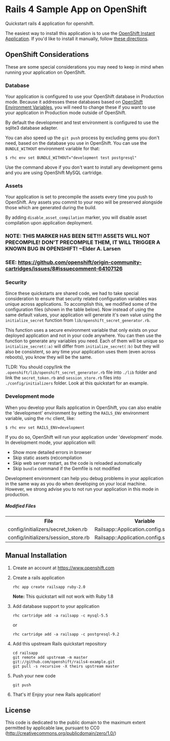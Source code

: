# Rails 4 Sample App on OpenShift #
Quickstart rails 4 application for openshift.

The easiest way to install this application is to use the [OpenShift
Instant Application][template]. If you'd like to install it
manually, follow [these directions](#manual-installation).

## OpenShift Considerations ##
These are some special considerations you may need to keep in mind when
running your application on OpenShift.

### Database ###
Your application is configured to use your OpenShift database in
Production mode.
Because it addresses these databases based on [OpenShift Environment
Variables](http://red.ht/NvNoXC), you will need to change these if you
want to use your application in Production mode outside of
OpenShift.

By default the development and test environment is configured to use
the sqlite3 database adapter.

You can also speed up the `git push` process by excluding gems you don't need,
based on the database you use in OpenShift. You can use the `BUNDLE_WITHOUT`
environment variable for that:

```
$ rhc env set BUNDLE_WITHOUT="development test postgresql"
```

Use the command above if you don't want to install any development gems and you
are using OpenShift MySQL cartridge.

### Assets ###
Your application is set to precompile the assets every time you push
to OpenShift. Any assets you commit to your repo will be preserved
alongside those which are generated during the build.

By adding `disable_asset_compilation` marker, you will disable asset compilation upon application deployment.
###  NOTE:  THIS MARKER HAS BEEN SET!!!  ASSETS WILL NOT PRECOMPILE!  DON'T PRECOMPILE THEM, IT WILL TRIGGER A KNOWN BUG IN OPENSHIFT! ~Elder A. Larsen
###  SEE: https://github.com/openshift/origin-community-cartridges/issues/8#issuecomment-64107126



### Security ###
Since these quickstarts are shared code, we had to take special
consideration to ensure that security related configuration variables
was unique across applications.
To accomplish this, we modified some of the configuration files (shown
in the table below).
Now instead of using the same default values, your application will
generate it's own value using the `initialize_secret` function from `lib/openshift_secret_generator.rb`.

This function uses a secure environment variable that only exists on
your deployed application and not in your code anywhere.
You can then use the function to generate any variables you need.
Each of them will be unique so `initialize_secret(:a)` will differ
from `initialize_secret(:b)` but they will also be consistent, so any
time your application uses them (even across reboots), you know they
will be the same.

TLDR: You should copy/link the `.openshift/lib/openshift_secret_generator.rb`
file into `./lib` folder and link the `secret_token.rb` and `session_store.rb`
files into `./config/initializers` folder. Look at this quickstart for an
example.

### Development mode ###
When you develop your Rails application in OpenShift, you can also enable the
'development' environment by setting the `RAILS_ENV` environment variable,
using the `rhc` client, like:

```
$ rhc env set RAILS_ENV=development
```

If you do so, OpenShift will run your application under 'development' mode.
In development mode, your application will:

* Show more detailed errors in browser
* Skip static assets (re)compilation
* Skip web server restart, as the code is reloaded automatically
* Skip `bundle` command if the Gemfile is not modified

Development environment can help you debug problems in your application
in the same way as you do when developing on your local machine.
However, we strong advise you to not run your application in this mode
in production.

##### Modified Files #####

<table>
  <tr>
    <th>File</th>
    <th>Variable</th>
  </tr>
  <tr>
    <td>config/initializers/secret_token.rb</td> 
    <td>Railsapp::Application.config.secret_token</td>
  </tr>
  <tr>
    <td>config/initializers/session_store.rb</td>
    <td>Railsapp::Application.config.session_store</td>
  </tr>
</table>

## Manual Installation ##

1. Create an account at https://www.openshift.com

1. Create a rails application

    ```
    rhc app create railsapp ruby-2.0
    ```

   **Note:** This quickstart will not work with Ruby 1.8


1. Add database support to your application

    ```
    rhc cartridge add -a railsapp -c mysql-5.5
    ```

    or

    ```
    rhc cartridge add -a railsapp -c postgresql-9.2
    ```

1. Add this upstream Rails quickstart repository

    ```
    cd railsapp
    git remote add upstream -m master git://github.com/openshift/rails4-example.git
    git pull -s recursive -X theirs upstream master
    ```

1. Push your new code

    ```
    git push
    ```

1. That's it! Enjoy your new Rails application!


[template]: https://openshift.redhat.com/app/console/application_types

License
-------

This code is dedicated to the public domain to the maximum extent permitted by applicable law, pursuant to CC0 (http://creativecommons.org/publicdomain/zero/1.0/)
